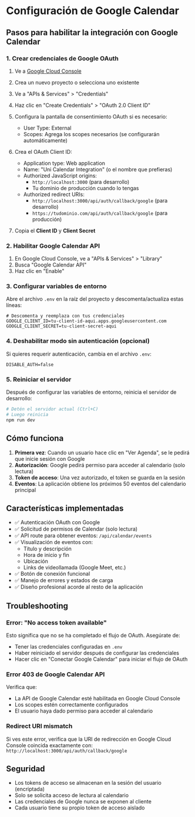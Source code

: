 # Configuración de Google Calendar

## Pasos para habilitar la integración con Google Calendar

### 1. Crear credenciales de Google OAuth

1. Ve a [Google Cloud Console](https://console.cloud.google.com/)
2. Crea un nuevo proyecto o selecciona uno existente
3. Ve a "APIs & Services" > "Credentials"
4. Haz clic en "Create Credentials" > "OAuth 2.0 Client ID"
5. Configura la pantalla de consentimiento OAuth si es necesario:
   - User Type: External
   - Scopes: Agrega los scopes necesarios (se configurarán automáticamente)

6. Crea el OAuth Client ID:
   - Application type: Web application
   - Name: "Uni Calendar Integration" (o el nombre que prefieras)
   - Authorized JavaScript origins:
     - `http://localhost:3000` (para desarrollo)
     - Tu dominio de producción cuando lo tengas
   - Authorized redirect URIs:
     - `http://localhost:3000/api/auth/callback/google` (para desarrollo)
     - `https://tudominio.com/api/auth/callback/google` (para producción)

7. Copia el **Client ID** y **Client Secret**

### 2. Habilitar Google Calendar API

1. En Google Cloud Console, ve a "APIs & Services" > "Library"
2. Busca "Google Calendar API"
3. Haz clic en "Enable"

### 3. Configurar variables de entorno

Abre el archivo `.env` en la raíz del proyecto y descomenta/actualiza estas líneas:

```env
# Descomenta y reemplaza con tus credenciales
GOOGLE_CLIENT_ID=tu-client-id-aqui.apps.googleusercontent.com
GOOGLE_CLIENT_SECRET=tu-client-secret-aqui
```

### 4. Deshabilitar modo sin autenticación (opcional)

Si quieres requerir autenticación, cambia en el archivo `.env`:

```env
DISABLE_AUTH=false
```

### 5. Reiniciar el servidor

Después de configurar las variables de entorno, reinicia el servidor de desarrollo:

```bash
# Detén el servidor actual (Ctrl+C)
# Luego reinicia
npm run dev
```

## Cómo funciona

1. **Primera vez**: Cuando un usuario hace clic en "Ver Agenda", se le pedirá que inicie sesión con Google
2. **Autorización**: Google pedirá permiso para acceder al calendario (solo lectura)
3. **Token de acceso**: Una vez autorizado, el token se guarda en la sesión
4. **Eventos**: La aplicación obtiene los próximos 50 eventos del calendario principal

## Características implementadas

- ✅ Autenticación OAuth con Google
- ✅ Solicitud de permisos de Calendar (solo lectura)
- ✅ API route para obtener eventos: `/api/calendar/events`
- ✅ Visualización de eventos con:
  - Título y descripción
  - Hora de inicio y fin
  - Ubicación
  - Links de videollamada (Google Meet, etc.)
- ✅ Botón de conexión funcional
- ✅ Manejo de errores y estados de carga
- ✅ Diseño profesional acorde al resto de la aplicación

## Troubleshooting

### Error: "No access token available"

Esto significa que no se ha completado el flujo de OAuth. Asegúrate de:
- Tener las credenciales configuradas en `.env`
- Haber reiniciado el servidor después de configurar las credenciales
- Hacer clic en "Conectar Google Calendar" para iniciar el flujo de OAuth

### Error 403 de Google Calendar API

Verifica que:
- La API de Google Calendar esté habilitada en Google Cloud Console
- Los scopes estén correctamente configurados
- El usuario haya dado permiso para acceder al calendario

### Redirect URI mismatch

Si ves este error, verifica que la URI de redirección en Google Cloud Console coincida exactamente con:
`http://localhost:3000/api/auth/callback/google`

## Seguridad

- Los tokens de acceso se almacenan en la sesión del usuario (encriptada)
- Solo se solicita acceso de lectura al calendario
- Las credenciales de Google nunca se exponen al cliente
- Cada usuario tiene su propio token de acceso aislado
